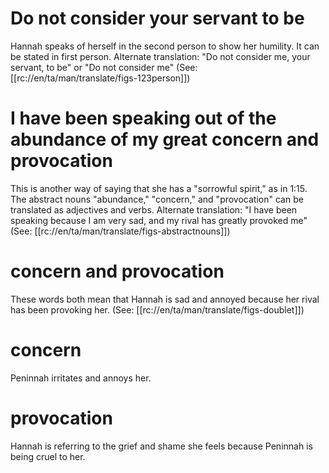 # Do not consider your servant to be

Hannah speaks of herself in the second person to show her humility. It can be stated in first person. Alternate translation: "Do not consider me, your servant, to be" or "Do not consider me" (See: [[rc://en/ta/man/translate/figs-123person]])

# I have been speaking out of the abundance of my great concern and provocation

This is another way of saying that she has a "sorrowful spirit," as in 1:15. The abstract nouns "abundance," "concern," and "provocation" can be translated as adjectives and verbs. Alternate translation: "I have been speaking because I am very sad, and my rival has greatly provoked me" (See: [[rc://en/ta/man/translate/figs-abstractnouns]])

# concern and provocation

These words both mean that Hannah is sad and annoyed because her rival has been provoking her. (See: [[rc://en/ta/man/translate/figs-doublet]])

# concern

Peninnah irritates and annoys her.

# provocation

Hannah is referring to the grief and shame she feels because Peninnah is being cruel to her.

